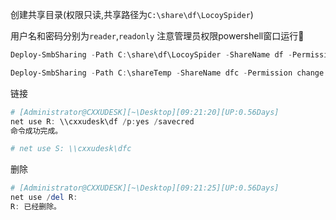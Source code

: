 创建共享目录(权限只读,共享路径为`C:\share\df\LocoySpider`)

用户名和密码分别为`reader`,`readonly`
注意管理员权限powershell窗口运行🎈

```powershell
Deploy-SmbSharing -Path C:\share\df\LocoySpider -ShareName df -Permission Read -SmbUser reader -SmbUserkey readonly
```
```powershell
Deploy-SmbSharing -Path C:\shareTemp -ShareName dfc -Permission change -SmbUser shareTemp -SmbUserkey 1
```

链接

```powershell
# [Administrator@CXXUDESK][~\Desktop][09:21:20][UP:0.56Days]
net use R: \\cxxudesk\df /p:yes /savecred
命令成功完成。

# net use S: \\cxxudesk\dfc

```

删除

```powershell
# [Administrator@CXXUDESK][~\Desktop][09:21:25][UP:0.56Days]
net use /del R:
R: 已经删除。
```

